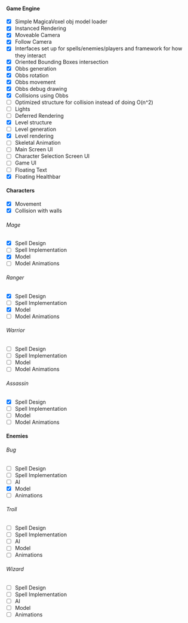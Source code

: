 #### Game Engine
- [x] Simple MagicaVoxel obj model loader
- [x] Instanced Rendering
- [x] Moveable Camera
- [x] Follow Camera
- [x] Interfaces set up for spells/enemies/players and framework for how they interact
- [x] Oriented Bounding Boxes intersection
- [x] Obbs generation
- [x] Obbs rotation
- [x] Obbs movement
- [x] Obbs debug drawing
- [x] Collisions using Obbs
- [ ] Optimized structure for collision instead of doing O(n^2)
- [ ] Lights
- [ ] Deferred Rendering
- [x] Level structure
- [ ] Level generation
- [x] Level rendering
- [ ] Skeletal Animation
- [ ] Main Screen UI
- [ ] Character Selection Screen UI
- [ ] Game UI
- [ ] Floating Text
- [x] Floating Healthbar

#### Characters
- [x] Movement
- [x] Collision with walls

###### Mage
- [x] Spell Design
- [ ] Spell Implementation
- [x] Model
- [ ] Model Animations

###### Ranger
- [x] Spell Design
- [ ] Spell Implementation
- [x] Model
- [ ] Model Animations

###### Warrior
- [ ] Spell Design
- [ ] Spell Implementation
- [ ] Model
- [ ] Model Animations

###### Assassin
- [x] Spell Design
- [ ] Spell Implementation
- [ ] Model
- [ ] Model Animations

#### Enemies

###### Bug
- [ ] Spell Design
- [ ] Spell Implementation
- [ ] AI
- [x] Model
- [ ] Animations

###### Troll
- [ ] Spell Design
- [ ] Spell Implementation
- [ ] AI
- [ ] Model
- [ ] Animations

###### Wizard
- [ ] Spell Design
- [ ] Spell Implementation
- [ ] AI
- [ ] Model
- [ ] Animations
